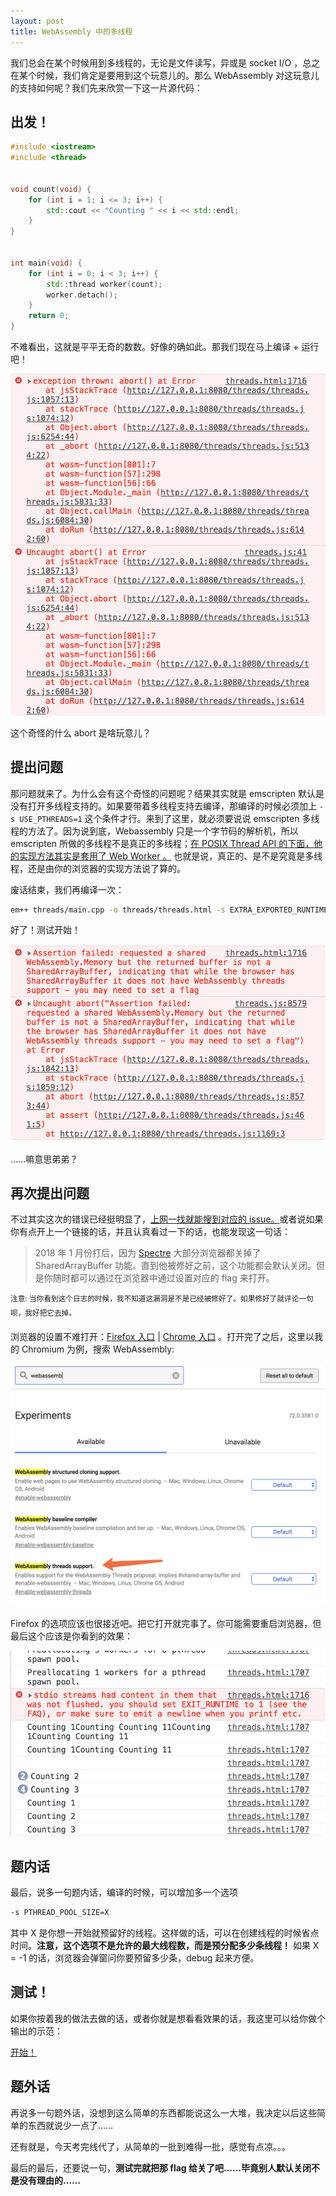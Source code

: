 ```yaml
---
layout: post
title: WebAssembly 中的多线程
---
```



我们总会在某个时候用到多线程的，无论是文件读写，异或是 socket I/O ，总之在某个时候，我们肯定是要用到这个玩意儿的。那么 WebAssembly 对这玩意儿的支持如何呢？我们先来欣赏一下这一片源代码：


## 出发！

```c++
#include <iostream>
#include <thread>


void count(void) {
    for (int i = 1; i <= 3; i++) {
        std::cout << "Counting " << i << std::endl;
    }
}


int main(void) {
    for (int i = 0; i < 3; i++) {
        std::thread worker(count);
        worker.detach();
    }
    return 0;
}
```

不难看出，这就是平平无奇的数数。好像的确如此。那我们现在马上编译 + 运行吧！

![错了……](/assets/uh_oh.png)

这个奇怪的什么 abort 是啥玩意儿？

## 提出问题

那问题就来了。为什么会有这个奇怪的问题呢？结果其实就是 emscripten 默认是没有打开多线程支持的。如果要带着多线程支持去编译，那编译的时候必须加上 `-s USE_PTHREADS=1` 这个条件才行。来到了这里，就必须要说说 emscripten 多线程的方法了。因为说到底，Webassembly 只是一个字节码的解析机，所以 emscripten 所做的多线程不是真正的多线程；[在 POSIX Thread API 的下面，他的实现方法其实是套用了 Web Worker 。](https://kripken.github.io/emscripten-site/docs/porting/pthreads.html) 也就是说，真正的、是不是究竟是多线程，还是由你的浏览器的实现方法说了算的。

废话结束，我们再编译一次：

```bash
em++ threads/main.cpp -o threads/threads.html -s EXTRA_EXPORTED_RUNTIME_METHODS="[ 'ccall', 'cwrap' ]" -s USE_PTHREADS=1
```

好了！测试开始！

![又错了……](/assets/hmm.png)

……嘛意思弟弟？


## 再次提出问题
不过其实这次的错误已经挺明显了，[上网一找就能搜到对应的 issue。](https://github.com/kripken/emscripten/issues/7581)或者说如果你有点开上一个链接的话，并且认真看过一下的话，也能发现这一句话：

> 2018 年 1 月份打后，因为 [Spectre](https://meltdownattack.com/) 大部分浏览器都关掉了 SharedArrayBuffer 功能。直到他被修好之前，这个功能都会默认关闭。但是你随时都可以通过在浏览器中通过设置对应的 flag 来打开。

<sup>注意: 当你看到这个日志的时候，我不知道这漏洞是不是已经被修好了。如果修好了就评论一句呗，我好把它去掉。</sup>

浏览器的设置不难打开：[Firefox 入口](about:config) | [Chrome 入口](about:flags) 。打开完了之后，这里以我的 Chromium 为例，搜索 WebAssembly:

![在这里](/assets/there_you_go.png)

Firefox 的选项应该也很接近吧。把它打开就完事了。你可能需要重启浏览器，但最后这个应该是你看到的效果：

![OK 了](/assets/horray.png)

## 题内话
最后，说多一句题内话，编译的时候，可以增加多一个选项

```bash
-s PTHREAD_POOL_SIZE=X
```

其中 X 是你想一开始就预留好的线程。这样做的话，可以在创建线程的时候省点时间。**注意，这个选项不是允许的最大线程数，而是预分配多少条线程！** 如果 X = -1 的话，浏览器会弹窗问你要预留多少条，debug 起来方便。


## 测试！
如果你按着我的做法去做的话，或者你就是想看看效果的话，我这里可以给你做个输出的示范：

<a href="javascript:_start()">开始！</a>

<p id="output"></p>
<script>
    let output = document.getElementById("output")

    var Module = {
        print: function(what) {
            output.innerHTML += what + "<br />"
        }
    }
</script>
<script src="/assets/threads.js"></script>


## 题外话
再说多一句题外话，没想到这么简单的东西都能说这么一大堆，我决定以后这些简单的东西就说少一点了……

还有就是，今天考完线代了，从简单的一批到难得一批，感觉有点凉。。。

最后的最后，还要说一句，**测试完就把那 flag 给关了吧……毕竟别人默认关闭不是没有理由的……**

